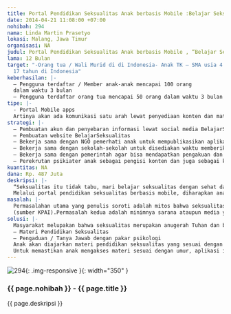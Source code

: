 ```yaml
---
title: Portal Pendidikan Seksualitas Anak berbasis Mobile :Belajar Seksualitas
date: 2014-04-21 11:08:00 +07:00
nohibah: 294
nama: Linda Martin Prasetyo
lokasi: Malang, Jawa Timur
organisasi: NA
judul: Portal Pendidikan Seksualitas Anak berbasis Mobile , “Belajar Seksualitas”.
lama: 12 Bulan
target: "-Orang tua / Wali Murid di di Indonesia- Anak TK – SMA usia 4 tahun hingga
  17 tahun di Indonesia"
keberhasilan: |-
  – Pengguna terdaftar / Member anak-anak mencapai 100 orang
  dalam waktu 3 bulan
  – Pengguna terdaftar orang tua mencapai 50 orang dalam waktu 3 bulan
tipe: |-
  - Portal Mobile apps
  Artinya akan ada komunikasi satu arah lewat penyediaan konten dan materi, juga akan ada komunikasi dua arah
strategi: |-
  – Pembuatan akun dan penyebaran informasi lewat social media BelajarSeksualitas ( facebook, twitter, Instagram, youtube)
  – Pembuatan website BelajarSeksualitas
  – Bekerja sama dengan NGO pemerhati anak untuk mempublikasikan aplikasi BelajarSeksualitas
  – Bekerja sama dengan sekolah-sekolah untuk disediakan waktu memberikan workshop kepada anak-anak didik mereka dan juga wali murid.
  – Bekerja sama dengan pemerintah agar bisa mendapatkan pengakuan dan dukungan sehingga promosi dapat lebih mudah diberitakan lewat media.
  – Perekrutan psikiater anak sebagai pengisi konten dan juga sebagai konsultan. Bekerja sama dengan Komisi Perlindungan Anak agar pengaduan dapat ditanggapi dan diatasi dengan cepat. Membuat tampilan desain aplikasi yang menarik. Memastikan tingkat keamanan data dan informasi pengguna, serta memastikan pengguna mengakses konten sesuai dengan umurnya. Secara berkala melakukan update konten
kuantitas: NA
dana: Rp. 487 Juta
deskripsi: |-
  “Seksualitas itu tidak tabu, mari belajar seksualitas dengan sehat dan benar! “
  Melalui portal pendidikan seksualitas berbasis mobile, diharapkan anak-anak usia TK-SMA dapat mendapatkan pengetahuan dasar seksualitas yang benar, edukatif dan sesuai dengan umur dan tingkat kedewasaan mereka . Materi pembelajar ini nantinya dapat diakses oleh anak-anak lewat smartphone mereka secara gratis dan tanpa batas serta halangan tabu sebab materi telah dikaji sebaik mungkin sesuai dengan umur anak. “Belajar Seksualitas” juga menyediakan sarana tanya jawab materi seksualitas dengan pakar psikologi anak secara privat, juga sarana pengaduan jika anak merasa mendapat perlakuan pelecehan seksual.
masalah: |-
  Permasalahan utama yang penulis soroti adalah mitos bahwa seksualitas itu tabu untuk dibicarakan. Akibatnya akses pendidikan seksualitas untuk anak sangatlah terbatas. Konsekuensinya anak yang serba ingin tahu akhirnya berujung pada konten pornografi. Quick fact : 97% remaja telah menonton pornografi. 68% siswa SD telah mengakses situs porno. Konsekuensi kedua adalah anak tidak tahu sama sekali tentang seksualitas sehingga dimanfaatkan oleh pihak-pihak tidak bertanggung jawab. Misalnya saja bulan April 2014 terjadi kasus sodomi terhadap anak TK. Masih banyak lagi kasus lain dimana anak-anak korban pelecehan seksual ini tidak mengerti bahwa mereka telah dilecehkan. Quick fact : 97%remaja pernah menonton pornografi 62,7 % pernah berhubungan badan dan 21% remaja telah melakukan aborsi
  (sumber KPAI).Permasalah kedua adalah minimnya sarana ataupun media yang menjadi guru seksualitas anak, orang tua dan guru belum mau dan mampu memberikan pendidikan seksualitas
solusi: |-
  Masyarakat melupakan bahwa seksualitas merupakan anugerah Tuhan dan bahwa seks adalah perwujudan cinta dua insan manusia yang sakral. Lewat aplikasi Belajar Seksualitas akan ada :
  – Materi Pendidikan Seksualitas
  – Pengaduan / Tanya Jawab dengan pakar psikologi
  Anak akan diajarkan materi pendidikan seksualitas yang sesuai dengan tingkatan kedewasaan anak yang mana konten akan didiskusikan lebih lanjut dengan pakar pendidikan dan pemerhati anak.
  Untuk memastikan anak mengakses materi sesuai dengan umur, aplikasi ini akan memberikan sebuah soal yang hanya dapat diselesaikan oleh anak dengan umur yang sesuai. Selain untuk anak-anak, BelajarSeksualitas juga ditujukan untuk orang tua . Fitur private chat antara pengguna aplikasi dengan psikiater sehingga anak dapat dengan leluasa menyampaikan pertanyaan maupun pengaduan akan pelecehan seksual tanpa rasa malu ataupun takut.
---
```


![294](/static/img/hibahcms/294.png){: .img-responsive }{: width="350" }

### {{ page.nohibah }} - {{ page.title }}

{{ page.deskripsi }}
